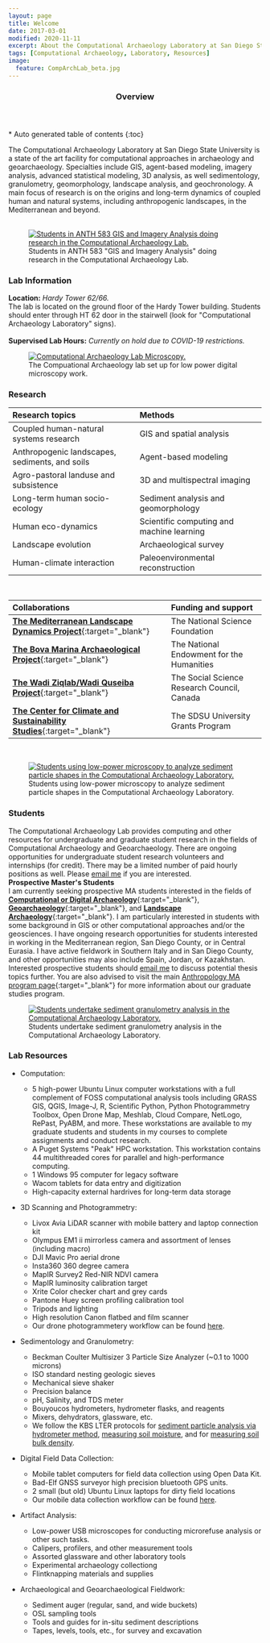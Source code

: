 ```yaml
---
layout: page
title: Welcome
date: 2017-03-01
modified: 2020-11-11
excerpt: About the Computational Archaeology Laboratory at San Diego State University.
tags: [Computational Archaeology, Laboratory, Resources]
image:
  feature: CompArchLab_beta.jpg
---
```


<section id="table-of-contents" class="toc">
  <header>
    <h3>Overview</h3>
  </header>
<div id="drawer" markdown="1">
*  Auto generated table of contents
{:toc}
</div>
</section><!-- /#table-of-contents -->

The Computational Archaeology Laboratory at San Diego State University is a state of the art facility for computational approaches in archaeology and geoarchaeology. Specialties include GIS, agent-based modeling, imagery analysis, advanced statistical modeling, 3D analysis, as well sedimentology, granulometry, geomorphology, landscape analysis, and geochronology. A main focus of research is on the origins and long-term dynamics of coupled human and natural systems, including anthropogenic landscapes, in the Mediterranean and beyond.
<br><br>

<figure>
	<a href="/images/CompArch_Students.jpg"><img src="/images/CompArch_Students.jpg" alt="Students in ANTH 583 GIS and Imagery Analysis doing research in the Computational Archaeology Lab."></a>
	<figcaption>Students in ANTH 583 "GIS and Imagery Analysis" doing research in the Computational Archaeology Lab.</figcaption>
</figure>


### Lab Information

**Location:** *Hardy Tower 62/66.* 
<br>
The lab is located on the ground floor of the Hardy Tower building. Students should enter through HT 62 door in the stairwell (look for "Computational Archaeology Laboratory" signs).
<br>
<br>
**Supervised Lab Hours:** *Currently on hold due to COVID-19 restrictions.* 
<br>

<figure>
	<a href="/images/CompArch_equipment.jpg"><img src="/images/CompArch_equipment.jpg" alt="Computational Archaeology Lab Microscopy."></a>
	<figcaption>The Compuational Archaeology lab set up for low power digital microscopy work.</figcaption>
</figure>

### Research

|**Research topics**   | **Methods**   |
|:--|:--|
| Coupled human-natural systems research   | GIS and spatial analysis   |
| Anthropogenic landscapes, sediments, and soils   | Agent-based modeling   |
| Agro-pastoral landuse and subsistence | 3D and multispectral imaging |
| Long-term human socio-ecology | Sediment analysis and geomorphology |
| Human eco-dynamics |  Scientific computing and machine learning | 
| Landscape evolution | Archaeological survey | 
| Human-climate interaction | Paleoenvironmental reconstruction |

<br>

|**Collaborations**| **Funding and support**|
|:--|:--|
|[__The Mediterranean Landscape Dynamics Project__](https://repository.asu.edu/collections/5){:target="_blank"}| The National Science Foundation |
| [__The Bova Marina Archaeological Project__](http://www.arch.cam.ac.uk/research/projects/bova-marina/){:target="_blank"} | The National Endowment for the Humanities |
| [__The Wadi Ziqlab/Wadi Quseiba Project__](http://homes.chass.utoronto.ca/%7Ebanning/Ziqlab/){:target="_blank"} | The Social Science Research Council, Canada |
| [__The Center for Climate and Sustainability Studies__](http://c2s2.sdsu.edu/){:target="_blank"} | The SDSU University Grants Program |

<br>

<figure>
	<a href="/images/SDSU_COMPARCH_Low_Power_Microscopy.jpg"><img src="/images/SDSU_COMPARCH_Low_Power_Microscopy.jpg" alt="Students using low-power microscopy to analyze sediment particle shapes in the Computational Archaeology Laboratory."></a>
	<figcaption>Students using low-power microscopy to analyze sediment particle shapes in the Computational Archaeology Laboratory.</figcaption>
</figure>

### Students

The Computational Archaeology Lab provides computing and other resources for undergraduate and graduate student research in the fields of Computational Archaeology and Geoarchaeology. There are ongoing opportunities for undergraduate student research volunteers and internships (for credit). There may be a limited number of paid hourly positions as well. Please [email me](iullah@sdsu.edu) if you are interested.
<br>
**Prospective Master's Students**
<br>
I am currently seeking prospective MA students interested in the fields of [**Computational or Digital Archaeology**](http://isaacullah.github.io/What-is-Computational-Archaeology/){:target="_blank"}, [**Geoarchaeology**](https://en.wikipedia.org/wiki/Geoarchaeology){:target="_blank"}, and [**Landscape Archaeology**](https://en.wikipedia.org/wiki/Landscape_archaeology){:target="_blank"}. I am particularly interested in students with some background in GIS or other computational approaches and/or the geosciences. I have ongoing research opportunities for students interested in working in the Mediterranean region, San Diego County, or in Central Eurasia. I have active fieldwork in Southern Italy and in San Diego County, and other opportunities may also include Spain, Jordan, or Kazakhstan. Interested prospective students should [email me](iullah@sdsu.edu) to discuss potential thesis topics further. You are also advised to visit the main [Anthropology MA program page](http://anthropology.sdsu.edu/graduate/index.html){:target="_blank"} for more information about our graduate studies program.

<figure>
	<a href="/images/Granulomtery.jpg"><img src="/images/Granulometry.jpg" alt="Students undertake sediment granulometry analysis in the Computational Archaeology Laboratory."></a>
	<figcaption>Students undertake sediment granulometry analysis in the Computational Archaeology Laboratory.</figcaption>
</figure>

### Lab Resources

* Computation:
	* 5 high-power Ubuntu Linux computer workstations with a full complement of FOSS computational analysis tools including GRASS GIS, QGIS, Image-J, R, Scientific Python, Python Photogrammetry Toolbox, Open Drone Map, Meshlab, Cloud Compare, NetLogo, RePast, PyABM, and more. These workstations are available to my graduate students and students in my courses to complete assignments and conduct research.
	* A Puget Systems "Peak" HPC workstation. This workstation contains 44 multithreaded cores for parallel and high-performance computing.
	* 1 Windows 95 computer for legacy software
	* Wacom tablets for data entry and digitization
	* High-capacity external hardrives for long-term data storage

* 3D Scanning and Photogrammetry:
	* Livox Avia LiDAR scanner with mobile battery and laptop connection kit
	* Olympus EM1 ii mirrorless camera and assortment of lenses (including macro)
	* DJI Mavic Pro aerial drone
	* Insta360 360 degree camera
	* MapIR Survey2 Red-NIR NDVI camera
	* MapIR luminosity calibration target
	* Xrite Color checker chart and grey cards
	* Pantone Huey screen profiling calibration tool
	* Tripods and lighting
	* High resolution Canon flatbed and film scanner
	* Our drone photogrammetery workflow can be found [here](http://isaacullah.github.io/Digital-Data-Collection-for-Field-Sciences/).
	
* Sedimentology and Granulometry:
	* Beckman Coulter Multisizer 3 Particle Size Analyzer (~0.1 to 1000 microns)
	* ISO standard nesting geologic sieves
	* Mechanical sieve shaker
	* Precision balance
	* pH, Salinity, and TDS meter
	* Bouyoucos hydrometers, hydrometer flasks, and reagents
	* Mixers, dehydrators, glassware, etc.
	* We follow the KBS LTER protocols for [sediment particle analysis via hydrometer method](https://lter.kbs.msu.edu/protocols/108), [measuring soil moisture](https://lter.kbs.msu.edu/protocols/24), and for [measuring soil bulk density](https://lter.kbs.msu.edu/protocols/110). 

* Digital Field Data Collection:
	* Mobile tablet computers for field data collection using Open Data Kit.
	* Bad-Elf GNSS surveyor high precision bluetooth GPS units.
	* 2 small (but old) Ubuntu Linux laptops for dirty field locations
	* Our mobile data collection workflow can be found [here](http://isaacullah.github.io/Digital-Data-Collection-for-Field-Sciences/).
	
* Artifact Analysis:
	* Low-power USB microscopes for conducting microrefuse analysis or other such tasks.
	* Calipers, profilers, and other measurement tools
	* Assorted glassware and other laboratory tools
	* Experimental archaeology collectiong
	* Flintknapping materials and supplies

* Archaeological and Geoarchaeological Fieldwork:
	* Sediment auger (regular, sand, and wide buckets)
	* OSL sampling tools
	* Tools and guides for in-situ sediment descriptions
	* Tapes, levels, tools, etc., for survey and excavation



